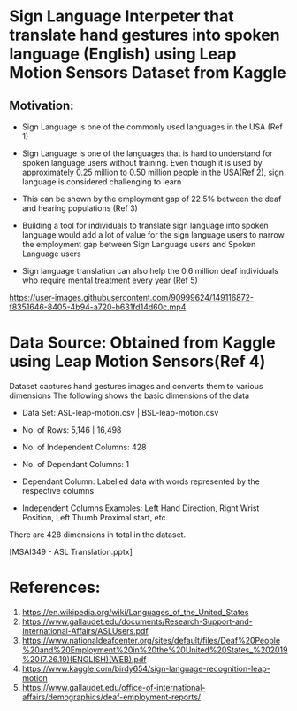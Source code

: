 # Sign Language Interpeter that translate hand gestures into spoken language (English) using Leap Motion Sensors Dataset from Kaggle

## Motivation:
* Sign Language is one of the commonly used languages in the USA (Ref 1)

* Sign Language is one of the languages that is hard to understand for spoken language
users without training. Even though it is used by approximately 0.25 million to 0.50
million people in the USA(Ref 2), sign language is considered challenging to learn

* This can be shown by the employment gap of 22.5% between the deaf and hearing
populations (Ref 3)

* Building a tool for individuals to translate sign language into spoken language would add
a lot of value for the sign language users to narrow the employment gap between Sign
Language users and Spoken Language users

* Sign language translation can also help the 0.6 million deaf individuals who require
mental treatment every year (Ref 5)

https://user-images.githubusercontent.com/90999624/149116872-f8351646-8405-4b94-a720-b631fd14d60c.mp4


# Data Source: Obtained from Kaggle using Leap Motion Sensors(Ref 4) 

Dataset captures hand gestures images and converts them to various dimensions
The following shows the basic dimensions of the data

* Data Set: ASL-leap-motion.csv | BSL-leap-motion.csv

* No. of Rows: 5,146 | 16,498

* No. of Independent Columns: 428

* No. of Dependant Columns: 1

* Dependant Column: Labelled data with words represented by the respective columns

* Independent Columns Examples: Left Hand Direction, Right Wrist Position, Left Thumb
Proximal start, etc.

There are 428 dimensions in total in the dataset. 


[MSAI349 - ASL Translation.pptx]


# References:
1. https://en.wikipedia.org/wiki/Languages_of_the_United_States
2. https://www.gallaudet.edu/documents/Research-Support-and-International-Affairs/ASLUsers.pdf
3. https://www.nationaldeafcenter.org/sites/default/files/Deaf%20People%20and%20Employment%20in%20the%20United%20States_%202019%20(7.26.19)(ENGLISH)(WEB).pdf
4. https://www.kaggle.com/birdy654/sign-language-recognition-leap-motion
5. https://www.gallaudet.edu/office-of-international-affairs/demographics/deaf-employment-reports/

